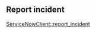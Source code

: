 ## Report incident

[ServiceNowClient::report_incident](../../clients/servicenow_client/report_incident.md)
